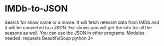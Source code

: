IMDb-to-JSON
============

Search for show name or a movie.
It will fetch relevant data from IMDb and it will be converted to a JSON.
For shows you will get the info for all the seasons as well.
You can use the JSON in other programs.
Modules needed:
requests
BeautifulSoup
python 3+
